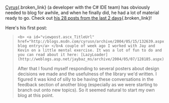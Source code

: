 [Cyrus](http://blogs.msdn.com/cyrusn){.broken_link} (a developer with the C# IDE team) has obviously needed to blog for awhile, and when he finally did, he had a lot of material ready to go. Check out [his 28 posts from the last 2 days](http://blogs.msdn.com/cyrusn/archive/2004/05.aspx){.broken_link}!

Here's his first post:

<blockquote dir="ltr" style="MARGIN-RIGHT: 0px">

    <b> <a id="viewpost.ascx_TitleUrl" href="http://blogs.msdn.com/cyrusn/archive/2004/05/15/132639.aspx">First blog entry</a> </b>A couple of week ago I worked with Jay and Kevin on a little mental exercise. It was a lot of fun to do and you can read about it here: [LazyLoader](http://weblogs.asp.net/jaybaz_ms/archive/2004/05/07/128185.aspx)


  <div>
    <div>
      After that I found myself responding to several posters about design decisions we made and the usefulness of the library we'd written. I figured it was kind of silly to be having these conversations in the feedback section of another blog (especially as we were starting to branch out onto new topics). So it seemed natural to start my own blog at this point.
    </div>
  </div>
</blockquote>